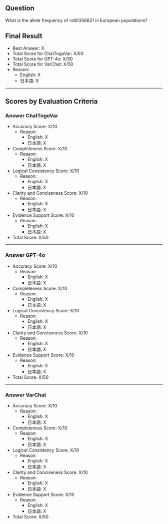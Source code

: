 ## Question

What is the allele frequency of rs80356821 in European populations?

## Final Result

- Best Answer: X
- Total Score for ChatTogoVar: X/50
- Total Score for GPT-4o: X/50
- Total Score for VarChat: X/50
- Reason:
  - English: X
  - 日本語: X

---

## Scores by Evaluation Criteria

### Answer ChatTogoVar
- Accuracy Score: X/10
  - Reason: 
    - English: X
    - 日本語: X
- Completeness Score: X/10
  - Reason: 
    - English: X
    - 日本語: X
- Logical Consistency Score: X/10
  - Reason: 
    - English: X
    - 日本語: X
- Clarity and Conciseness Score: X/10
  - Reason: 
    - English: X
    - 日本語: X
- Evidence Support Score: X/10
  - Reason: 
    - English: X
    - 日本語: X
- Total Score: X/50

---

### Answer GPT-4o
- Accuracy Score: X/10
  - Reason: 
    - English: X
    - 日本語: X
- Completeness Score: X/10
  - Reason: 
    - English: X
    - 日本語: X
- Logical Consistency Score: X/10
  - Reason: 
    - English: X
    - 日本語: X
- Clarity and Conciseness Score: X/10
  - Reason: 
    - English: X
    - 日本語: X
- Evidence Support Score: X/10
  - Reason: 
    - English: X
    - 日本語: X
- Total Score: X/50

---

### Answer VarChat
- Accuracy Score: X/10
  - Reason: 
    - English: X
    - 日本語: X
- Completeness Score: X/10
  - Reason: 
    - English: X
    - 日本語: X
- Logical Consistency Score: X/10
  - Reason: 
    - English: X
    - 日本語: X
- Clarity and Conciseness Score: X/10
  - Reason: 
    - English: X
    - 日本語: X
- Evidence Support Score: X/10
  - Reason: 
    - English: X
    - 日本語: X
- Total Score: X/50